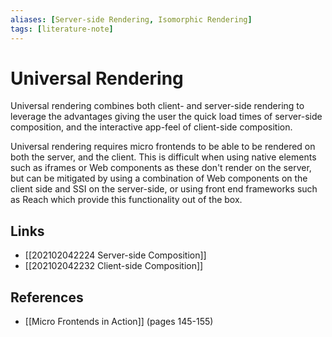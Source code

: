 ```yaml
---
aliases: [Server-side Rendering, Isomorphic Rendering]
tags: [literature-note]
---
```


# Universal Rendering

Universal rendering combines both client- and server-side rendering to leverage the advantages giving the user the quick load times of server-side composition, and the interactive app-feel of client-side composition.

Universal rendering requires micro frontends to be able to be rendered on both the server, and the client. This is difficult when using native elements such as iframes or Web components as these don't render on the server, but can be mitigated by using a combination of Web components on the client side and SSI on the server-side, or using front end frameworks such as Reach which provide this functionality out of the box.

## Links
- [[202102042224 Server-side Composition]]
- [[202102042232 Client-side Composition]]

## References
- [[Micro Frontends in Action]] (pages 145-155)